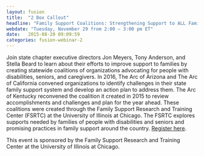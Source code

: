 ```yaml
---
layout: fusion
title:  "2 Box Callout"
headline: "Family Support Coalitions: Strengthening Support to ALL Families"
webdate: "Tuesday, November 29 from 2:00 – 3:00 pm ET"
date:   2015-08-20 09:09:59
categories: fusion-webinar-2
---
```

Join state chapter executive directors Jon Meyers, Tony Anderson, and Stella Beard to learn about their efforts to improve support to families by creating statewide coalitions of organizations advocating for people with disabilities, seniors, and caregivers. In 2016, The Arc of Arizona and The Arc of California convened organizations to identify challenges in their state family support system and develop an action plan to address them. The Arc of Kentucky reconvened the coalition it created in 2015 to review accomplishments and challenges and plan for the year ahead. These coalitions were created through the Family Support Research and Training Center (FSRTC) at the University of Illinois at Chicago. The FSRTC explores supports needed by families of people with disabilities and seniors and promising practices in family support around the country. <a href="https://thearc.webex.com/thearc/k2/j.php?MTID=tb0d81bf848eb6e80acb30143123452e5">Register here</a>.

This event is sponsored by the Family Support Research and Training Center at the University of Illinois at Chicago.

